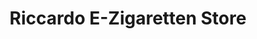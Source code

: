 ---
title: "Riccardo E-Zigaretten Store"
url: /halle-saale/riccardo-e-zigaretten-store/
shop: Tabak
---